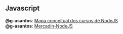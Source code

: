 ## Javascript




**@g-asantos**: [Mapa conceitual dos cursos de NodeJS](https://whimsical.com/node-QcSPvzJtCu6LFCgW3ZMveH)
<br>
**@g-asantos**: [Mercadin-NodeJS](https://github.com/g-asantos/mercadin-nodejs)
